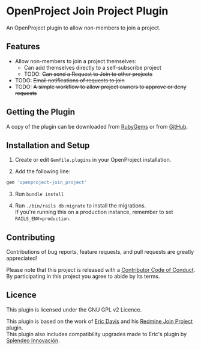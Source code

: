 <!-- copyright
OpenProject Join Project Plugin

Copyright (C) 2019 Darryl Pogue
Copyright (C) 2012 Splendeo Innovación
Copyright (C) 2010 Eric Davis, Little Stream Software

This program is free software; you can redistribute it and/or
modify it under the terms of the GNU General Public License
as published by the Free Software Foundation; either version 2
of the License, or (at your option) any later version.

This program is distributed in the hope that it will be useful,
but WITHOUT ANY WARRANTY; without even the implied warranty of
MERCHANTABILITY or FITNESS FOR A PARTICULAR PURPOSE.  See the
GNU General Public License for more details.

You should have received a copy of the GNU General Public License
along with this program; if not, write to the Free Software
Foundation, Inc., 51 Franklin Street, Fifth Floor, Boston, MA  02110-1301, USA.
-->

OpenProject Join Project Plugin
===============================

An OpenProject plugin to allow non-members to join a project.


Features
--------

* Allow non-members to join a project themselves:
  * Can add themselves directly to a self-subscribe project
  * TODO: ~~Can send a Request to Join to other projects~~
* TODO: ~~Email notifications of requests to join~~
* TODO: ~~A simple workflow to allow project owners to approve or deny requests~~


Getting the Plugin
------------------

A copy of the plugin can be downloaded from [RubyGems](https://rubygems.org/gems/openproject-join_project) or from [GitHub](https://github.com/dpogue/openproject-join_project).


Installation and Setup
----------------------

1. Create or edit `Gemfile.plugins` in your OpenProject installation.

2. Add the following line:
  
  ```ruby
  gem 'openproject-join_project'
  ```

3. Run `bundle install`

4. Run `./bin/rails db:migrate` to install the migrations.  
   If you're running this on a production instance, remember to set `RAILS_ENV=production`.


Contributing
------------

Contributions of bug reports, feature requests, and pull requests are greatly appreciated!

Please note that this project is released with a [Contributor Code of Conduct](https://github.com/dpogue/openproject-join_project/blob/master/CODE_OF_CONDUCT.md). By participating in this project you agree to abide by its terms.


Licence
-------

This plugin is licensed under the GNU GPL v2 Licence.

This plugin is based on the work of [Eric Davis](https://www.littlestreamsoftware.com/) and his [Redmine Join Project](https://github.com/edavis10/redmine_join_project) plugin.  
This plugin also includes compatibility upgrades made to Eric's plugin by [Splendeo Innovación](https://github.com/splendeo/redmine_simple_join_project).

